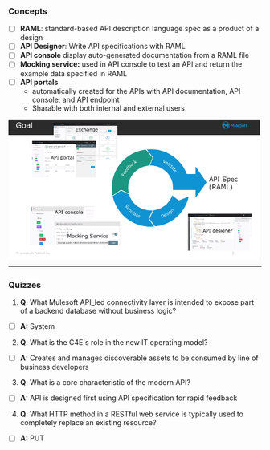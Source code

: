 ### Concepts
- [ ] **RAML**: standard-based API description language spec as a product of a design 
- [ ] **API Designer**: Write API specifications with RAML
- [ ] **API console** display auto-generated documentation from a RAML file
- [ ] **Mocking service:** used in API console to test an API and return the example data specified in RAML 
- [ ] **API portals**
  * automatically created for the APIs with API documentation, API console, and API endpoint
  * Sharable with both internal and external users

![](https://github.com/kraynguyen1/LearningMulesoft/blob/main/Week2/Screenshot%202021-07-16%20131253.png)

### Quizzes
1. **Q**: What Mulesoft API_led connectivity layer is intended to expose part of a backend database without business logic?
- [ ] **A:** System
2. **Q**: What is the C4E's role in the new IT operating model?
- [ ] **A:** Creates and manages discoverable assets to be consumed by line of business developers
3. **Q**: What is a core characteristic of the modern API?
- [ ] **A:** API is designed first using API specification for rapid feedback
4. **Q**: What HTTP method in a RESTful web service is typically used to completely replace an existing resource?
- [ ] **A:** PUT






